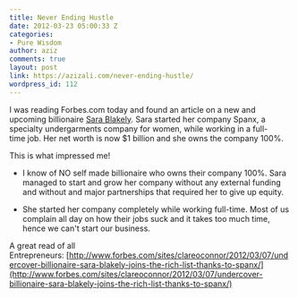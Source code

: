 ```yaml
---
title: Never Ending Hustle
date: 2012-03-23 05:00:33 Z
categories:
- Pure Wisdom
author: aziz
comments: true
layout: post
link: https://azizali.com/never-ending-hustle/
wordpress_id: 112
---
```


I was reading Forbes.com today and found an article on a new and upcoming billionaire [Sara Blakely](http://www.forbes.com/sites/clareoconnor/2012/03/07/undercover-billionaire-sara-blakely-joins-the-rich-list-thanks-to-spanx/). Sara started her company Spanx, a specialty undergarments company for women, while working in a full-time job. Her net worth is now $1 billion and she owns the company 100%.

This is what impressed me!



	
  * I know of NO self made billionaire who owns their company 100%. Sara managed to start and grow her company without any external funding and without and major partnerships that required her to give up equity.

	
  * She started her company completely while working full-time. Most of us complain all day on how their jobs suck and it takes too much time, hence we can't start our business.




A great read of all Entrepreneurs: [http://www.forbes.com/sites/clareoconnor/2012/03/07/undercover-billionaire-sara-blakely-joins-the-rich-list-thanks-to-spanx/](http://www.forbes.com/sites/clareoconnor/2012/03/07/undercover-billionaire-sara-blakely-joins-the-rich-list-thanks-to-spanx/)
